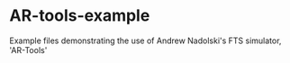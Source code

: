 # AR-tools-example
Example files demonstrating the use of Andrew Nadolski's FTS simulator, 'AR-Tools'

